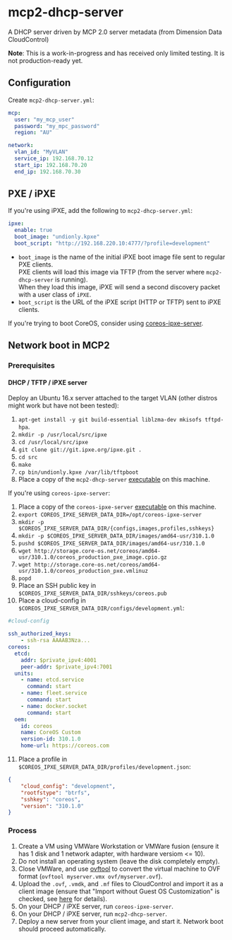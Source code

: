 # mcp2-dhcp-server
A DHCP server driven by MCP 2.0 server metadata (from Dimension Data CloudControl)

**Note**: This is a work-in-progress and has received only limited testing. It is not production-ready yet.

## Configuration
Create `mcp2-dhcp-server.yml`:

```yaml
mcp:
  user: "my_mcp_user"
  password: "my_mpc_password"
  region: "AU"

network:
  vlan_id: "MyVLAN"
  service_ip: 192.168.70.12
  start_ip: 192.168.70.20
  end_ip: 192.168.70.30
```

## PXE / iPXE
If you're using iPXE, add the following to `mcp2-dhcp-server.yml`:

```yaml
ipxe:
  enable: true
  boot_image: "undionly.kpxe"
  boot_script: "http://192.168.220.10:4777/?profile=development"
```

* `boot_image` is the name of the initial iPXE boot image file sent to regular PXE clients.  
PXE clients will load this image via TFTP (from the server where `mcp2-dhcp-server` is running).  
When they load this image, iPXE will send a second discovery packet with a user class of `iPXE`.
* `boot_script` is the URL of the iPXE script (HTTP or TFTP) sent to iPXE clients.

If you're trying to boot CoreOS, consider using [coreos-ipxe-server](https://github.com/kelseyhightower/coreos-ipxe-server).

## Network boot in MCP2

### Prerequisites

#### DHCP / TFTP / iPXE server

Deploy an Ubuntu 16.x server attached to the target VLAN (other distros might work but have not been tested):

1. `apt-get install -y git build-essential liblzma-dev mkisofs tftpd-hpa`.
2. `mkdir -p /usr/local/src/ipxe`
3. `cd /usr/local/src/ipxe`
4. `git clone git://git.ipxe.org/ipxe.git .`
5. `cd src`
6. `make`
7. `cp bin/undionly.kpxe /var/lib/tftpboot`
8. Place a copy of the `mcp2-dhcp-server` [executable](https://github.com/DimensionDataResearch/mcp2-dhcp-server/releases/download/v0.1-alpha1/mcp2-dhcp-server) on this machine.

If you're using `coreos-ipxe-server`:

1. Place a copy of the `coreos-ipxe-server` [executable](https://github.com/kelseyhightower/coreos-ipxe-server/releases/download/v0.3.0/coreos-ipxe-server-0.3.0-linux-amd64) on this machine.
2. `export COREOS_IPXE_SERVER_DATA_DIR=/opt/coreos-ipxe-server`
3. `mkdir -p $COREOS_IPXE_SERVER_DATA_DIR/{configs,images,profiles,sshkeys}`
4. `mkdir -p $COREOS_IPXE_SERVER_DATA_DIR/images/amd64-usr/310.1.0`
5. `pushd $COREOS_IPXE_SERVER_DATA_DIR/images/amd64-usr/310.1.0`
6. `wget http://storage.core-os.net/coreos/amd64-usr/310.1.0/coreos_production_pxe_image.cpio.gz`
7. `wget http://storage.core-os.net/coreos/amd64-usr/310.1.0/coreos_production_pxe.vmlinuz`
8. `popd`
9. Place an SSH public key in `$COREOS_IPXE_SERVER_DATA_DIR/sshkeys/coreos.pub`
10. Place a cloud-config in `$COREOS_IPXE_SERVER_DATA_DIR/configs/development.yml`:  
```yaml
#cloud-config

ssh_authorized_keys:
    - ssh-rsa AAAAB3Nza...
coreos:
  etcd:
    addr: $private_ipv4:4001
    peer-addr: $private_ipv4:7001
  units:
    - name: etcd.service
      command: start
    - name: fleet.service
      command: start
    - name: docker.socket
      command: start
  oem:
    id: coreos
    name: CoreOS Custom
    version-id: 310.1.0
    home-url: https://coreos.com
```
11. Place a profile in `$COREOS_IPXE_SERVER_DATA_DIR/profiles/development.json`:  
```json
{
	"cloud_config": "development",
	"rootfstype": "btrfs",
	"sshkey": "coreos",
	"version": "310.1.0"
}
```

### Process

1. Create a VM using VMWare Workstation or VMWare fusion (ensure it has 1 disk and 1 network adapter, with hardware versiom <= 10).
2. Do not install an operating system (leave the disk completely empty).
3. Close VMWare, and use [ovftool](https://my.vmware.com/web/vmware/details?downloadGroup=OVFTOOL400&productId=353) to convert the virtual machine to OVF format (`ovftool myserver.vmx ovf/myserver.ovf`).
4. Upload the `.ovf`, `.vmdk`, and `.mf` files to CloudControl and import it as a client image (ensure that "Import without Guest OS Customization" is checked, see [here](https://docs.mcp-services.net/display/CCD/How+to+Import+an+OVF+Package+as+a+Client+Image) for details).
5. On your DHCP / iPXE server, run `coreos-ipxe-server`.
6. On your DHCP / iPXE server, run `mcp2-dhcp-server`.
7. Deploy a new server from your client image, and start it. Network boot should proceed automatically.
